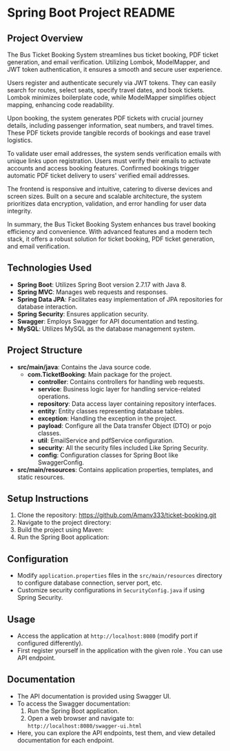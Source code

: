 # Spring Boot Project README

## Project Overview
The Bus Ticket Booking System streamlines bus ticket booking, PDF ticket generation,
and email verification. Utilizing Lombok, ModelMapper, and JWT token authentication,
it ensures a smooth and secure user experience.

Users register and authenticate securely via JWT tokens. They can easily search for routes,
select seats, specify travel dates, and book tickets. Lombok minimizes boilerplate code,
while ModelMapper simplifies object mapping, enhancing code readability.

Upon booking, the system generates PDF tickets with crucial journey details, including passenger information,
seat numbers, and travel times. These PDF tickets provide tangible records of bookings and ease travel logistics.

To validate user email addresses, the system sends verification emails with unique links upon registration.
Users must verify their emails to activate accounts and access booking features.
Confirmed bookings trigger automatic PDF ticket delivery to users' verified email addresses.

The frontend is responsive and intuitive, catering to diverse devices and screen sizes.
Built on a secure and scalable architecture, the system prioritizes data encryption, validation,
and error handling for user data integrity.

In summary, the Bus Ticket Booking System enhances bus travel booking efficiency and convenience.
With advanced features and a modern tech stack, it offers a robust solution for ticket booking,
PDF ticket generation, and email verification.

## Technologies Used
- **Spring Boot**: Utilizes Spring Boot version 2.7.17 with Java 8.
- **Spring MVC**: Manages web requests and responses.
- **Spring Data JPA**: Facilitates easy implementation of JPA repositories for database interaction.
- **Spring Security**: Ensures application security.
- **Swagger**: Employs Swagger for API documentation and testing.
- **MySQL**: Utilizes MySQL as the database management system.


## Project Structure
- **src/main/java**: Contains the Java source code.
  - **com.TicketBooking**: Main package for the project.
    - **controller**: Contains controllers for handling web requests.
    - **service**: Business logic layer for handling service-related operations.
    - **repository**: Data access layer containing repository interfaces.
    - **entity**: Entity classes representing database tables.
    - **exception**: Handling the exception in the project.
    - **payload**: Configure all the Data transfer Object (DTO) or pojo classes.
    - **util**: EmailService and pdfService configuration.
    - **security**: All the security files included Like Spring Security.
    - **config**: Configuration classes for Spring Boot like SwaggerConfig.
- **src/main/resources**: Contains application properties, templates, and static resources.

## Setup Instructions
1. Clone the repository: https://github.com/Amanv333/ticket-booking.git
2. Navigate to the project directory:
3. Build the project using Maven:
4. Run the Spring Boot application:

## Configuration
- Modify `application.properties` files in the `src/main/resources` directory to configure database connection, server port, etc.
- Customize security configurations in `SecurityConfig.java` if using Spring Security.

## Usage
- Access the application at `http://localhost:8080` (modify port if configured differently).
- First register yourself in the application with the given role . You can use API endpoint.

## Documentation
- The API documentation is provided using Swagger UI.
- To access the Swagger documentation:
  1. Run the Spring Boot application.
  2. Open a web browser and navigate to: `http://localhost:8080/swagger-ui.html`
- Here, you can explore the API endpoints, test them, and view detailed documentation for each endpoint.




